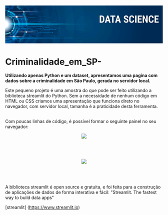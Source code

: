 
<p align="center">
  <img src="https://raw.githubusercontent.com/ka1chou/sigmoidal_data_science/master/Screen%20Shot%202020-06-23%20at%2011.23.58.png" >
</p>


# Criminalidade_em_SP-
**Utilizando apenas Python e um dataset, apresentamos uma pagina com dados sobre a criminalidade em São Paulo, gerada no servidor local.**

<p> Este pequeno projeto é uma amostra do que pode ser feito utilizando a biblioteca streamlit do Python. Sem a necessidade de nenhum 
código em HTML ou CSS criamos uma apresentação que funciona direto no navegador, com servidor local, tamanha é a praticidade desta 
ferramenta. </p>

</br>
Com poucas linhas de código, é possível formar o seguinte painel no seu navegador:


<p align="center">
  <img src="https://user-images.githubusercontent.com/45701541/85913672-30246a80-b80d-11ea-8517-9fa7a59bc9ed.png"> 
</p>

</br>
</br>

<p align="center">
  <img src="https://user-images.githubusercontent.com/45701541/85913758-cfe1f880-b80d-11ea-98c0-97c6659abac6.png">
 </p>


</br>
</br>


<p> A biblioteca streamlit é open source e gratuita, e foi feita para a construção de aplicações de dados de forma interativa 
e fácil: "Streamlit. The fastest way to build data apps"

[streamlit] (https://www.streamlit.io)

</p>

